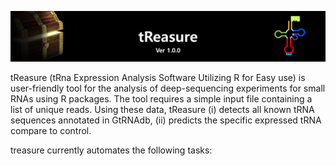 ![header](https://github.com/jinoklee/tReasure/blob/master/docs/header.png?raw=true)

tReasure (tRna Expression Analysis Software Utilizing R for Easy use) is user-friendly tool for the analysis of deep-sequencing experiments for small RNAs using R packages. The tool requires a simple input file containing a list of unique reads. Using these data, tReasure (i) detects all known tRNA sequences annotated in GtRNAdb, (ii) predicts the specific expressed tRNA compare to control.

treasure currently automates the following tasks:

